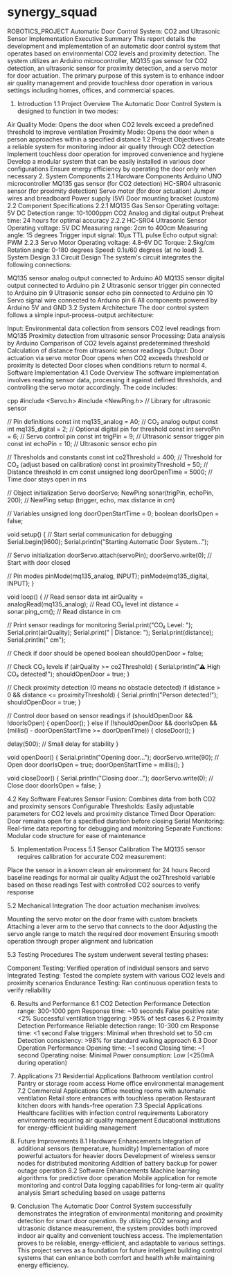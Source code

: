 # synergy_squad
ROBOTICS_PROJECT
Automatic Door Control System: CO2 and Ultrasonic Sensor Implementation
Executive Summary
This report details the development and implementation of an automatic door control system that operates based on environmental CO2 levels and proximity detection. The system utilizes an Arduino microcontroller, MQ135 gas sensor for CO2 detection, an ultrasonic sensor for proximity detection, and a servo motor for door actuation. The primary purpose of this system is to enhance indoor air quality management and provide touchless door operation in various settings including homes, offices, and commercial spaces.

1. Introduction
1.1 Project Overview
The Automatic Door Control System is designed to function in two modes:

Air Quality Mode: Opens the door when CO2 levels exceed a predefined threshold to improve ventilation
Proximity Mode: Opens the door when a person approaches within a specified distance
1.2 Project Objectives
Create a reliable system for monitoring indoor air quality through CO2 detection
Implement touchless door operation for improved convenience and hygiene
Develop a modular system that can be easily installed in various door configurations
Ensure energy efficiency by operating the door only when necessary
2. System Components
2.1 Hardware Components
Arduino UNO microcontroller
MQ135 gas sensor (for CO2 detection)
HC-SR04 ultrasonic sensor (for proximity detection)
Servo motor (for door actuation)
Jumper wires and breadboard
Power supply (5V)
Door mounting bracket (custom)
2.2 Component Specifications
2.2.1 MQ135 Gas Sensor
Operating voltage: 5V DC
Detection range: 10-1000ppm CO2
Analog and digital output
Preheat time: 24 hours for optimal accuracy
2.2.2 HC-SR04 Ultrasonic Sensor
Operating voltage: 5V DC
Measuring range: 2cm to 400cm
Measuring angle: 15 degrees
Trigger input signal: 10μs TTL pulse
Echo output signal: PWM
2.2.3 Servo Motor
Operating voltage: 4.8-6V DC
Torque: 2.5kg/cm
Rotation angle: 0-180 degrees
Speed: 0.1s/60 degrees (at no load)
3. System Design
3.1 Circuit Design
The system's circuit integrates the following connections:

MQ135 sensor analog output connected to Arduino A0
MQ135 sensor digital output connected to Arduino pin 2
Ultrasonic sensor trigger pin connected to Arduino pin 9
Ultrasonic sensor echo pin connected to Arduino pin 10
Servo signal wire connected to Arduino pin 6
All components powered by Arduino 5V and GND
3.2 System Architecture
The door control system follows a simple input-process-output architecture:

Input: Environmental data collection from sensors
CO2 level readings from MQ135
Proximity detection from ultrasonic sensor
Processing: Data analysis by Arduino
Comparison of CO2 levels against predetermined threshold
Calculation of distance from ultrasonic sensor readings
Output: Door actuation via servo motor
Door opens when CO2 exceeds threshold or proximity is detected
Door closes when conditions return to normal
4. Software Implementation
4.1 Code Overview
The software implementation involves reading sensor data, processing it against defined thresholds, and controlling the servo motor accordingly. The code includes:

cpp
#include <Servo.h>
#include <NewPing.h>  // Library for ultrasonic sensor

// Pin definitions
const int mq135_analog = A0;    // CO₂ analog output
const int mq135_digital = 2;    // Optional digital pin for threshold
const int servoPin = 6;         // Servo control pin
const int trigPin = 9;          // Ultrasonic sensor trigger pin
const int echoPin = 10;         // Ultrasonic sensor echo pin

// Thresholds and constants
const int co2Threshold = 400;   // Threshold for CO₂ (adjust based on calibration)
const int proximityThreshold = 50; // Distance threshold in cm
const unsigned long doorOpenTime = 5000; // Time door stays open in ms

// Object initialization
Servo doorServo;
NewPing sonar(trigPin, echoPin, 200); // NewPing setup (trigger, echo, max distance in cm)

// Variables
unsigned long doorOpenStartTime = 0;
boolean doorIsOpen = false;

void setup() {
  // Start serial communication for debugging
  Serial.begin(9600);
  Serial.println("Starting Automatic Door System...");
  
  // Servo initialization
  doorServo.attach(servoPin);
  doorServo.write(0);  // Start with door closed
  
  // Pin modes
  pinMode(mq135_analog, INPUT);
  pinMode(mq135_digital, INPUT);
}

void loop() {
  // Read sensor data
  int airQuality = analogRead(mq135_analog);  // Read CO₂ level
  int distance = sonar.ping_cm();  // Read distance in cm
  
  // Print sensor readings for monitoring
  Serial.print("CO₂ Level: ");
  Serial.print(airQuality);
  Serial.print(" | Distance: ");
  Serial.print(distance);
  Serial.println(" cm");
  
  // Check if door should be opened
  boolean shouldOpenDoor = false;
  
  // Check CO₂ levels
  if (airQuality >= co2Threshold) {
    Serial.println("⚠ High CO₂ detected!");
    shouldOpenDoor = true;
  }
  
  // Check proximity detection (0 means no obstacle detected)
  if (distance > 0 && distance <= proximityThreshold) {
    Serial.println("Person detected!");
    shouldOpenDoor = true;
  }
  
  // Control door based on sensor readings
  if (shouldOpenDoor && !doorIsOpen) {
    openDoor();
  } 
  else if (!shouldOpenDoor && doorIsOpen && (millis() - doorOpenStartTime >= doorOpenTime)) {
    closeDoor();
  }
  
  delay(500);  // Small delay for stability
}

void openDoor() {
  Serial.println("Opening door...");
  doorServo.write(90);  // Open door
  doorIsOpen = true;
  doorOpenStartTime = millis();
}

void closeDoor() {
  Serial.println("Closing door...");
  doorServo.write(0);  // Close door
  doorIsOpen = false;
}

4.2 Key Software Features
Sensor Fusion: Combines data from both CO2 and proximity sensors
Configurable Thresholds: Easily adjustable parameters for CO2 levels and proximity distance
Timed Door Operation: Door remains open for a specified duration before closing
Serial Monitoring: Real-time data reporting for debugging and monitoring
Separate Functions: Modular code structure for ease of maintenance

5. Implementation Process
5.1 Sensor Calibration
The MQ135 sensor requires calibration for accurate CO2 measurement:

Place the sensor in a known clean air environment for 24 hours
Record baseline readings for normal air quality
Adjust the co2Threshold variable based on these readings
Test with controlled CO2 sources to verify response

5.2 Mechanical Integration
The door actuation mechanism involves:

Mounting the servo motor on the door frame with custom brackets
Attaching a lever arm to the servo that connects to the door
Adjusting the servo angle range to match the required door movement
Ensuring smooth operation through proper alignment and lubrication

5.3 Testing Procedures
The system underwent several testing phases:

Component Testing: Verified operation of individual sensors and servo
Integrated Testing: Tested the complete system with various CO2 levels and proximity scenarios
Endurance Testing: Ran continuous operation tests to verify reliability

6. Results and Performance
6.1 CO2 Detection Performance
Detection range: 300-1000 ppm
Response time: ~10 seconds
False positive rate: <2%
Successful ventilation triggering: >95% of test cases
6.2 Proximity Detection Performance
Reliable detection range: 10-300 cm
Response time: <1 second
False triggers: Minimal when threshold set to 50 cm
Detection consistency: >98% for standard walking approach
6.3 Door Operation Performance
Opening time: ~1 second
Closing time: ~1 second
Operating noise: Minimal
Power consumption: Low (<250mA during operation)

7. Applications
7.1 Residential Applications
Bathroom ventilation control
Pantry or storage room access
Home office environmental management
7.2 Commercial Applications
Office meeting rooms with automatic ventilation
Retail store entrances with touchless operation
Restaurant kitchen doors with hands-free operation
7.3 Special Applications
Healthcare facilities with infection control requirements
Laboratory environments requiring air quality management
Educational institutions for energy-efficient building management

8. Future Improvements
8.1 Hardware Enhancements
Integration of additional sensors (temperature, humidity)
Implementation of more powerful actuators for heavier doors
Development of wireless sensor nodes for distributed monitoring
Addition of battery backup for power outage operation
8.2 Software Enhancements
Machine learning algorithms for predictive door operation
Mobile application for remote monitoring and control
Data logging capabilities for long-term air quality analysis
Smart scheduling based on usage patterns

9. Conclusion
The Automatic Door Control System successfully demonstrates the integration of environmental monitoring and proximity detection for smart door operation. By utilizing CO2 sensing and ultrasonic distance measurement, the system provides both improved indoor air quality and convenient touchless access. The implementation proves to be reliable, energy-efficient, and adaptable to various settings.
This project serves as a foundation for future intelligent building control systems that can enhance both comfort and health while maintaining energy efficiency.

